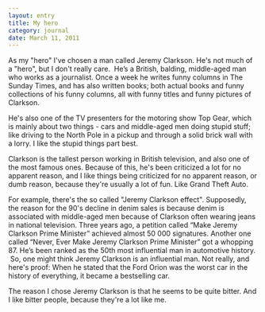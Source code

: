 ```yaml
---
layout: entry
title: My hero
category: journal
date: March 11, 2011
---
```

As my "hero" I've chosen a man called Jeremy Clarkson. He's not much of a "hero", but I don't really care.
 He’s a British, balding, middle-aged man who works as a journalist. Once a week he writes funny columns in The Sunday Times, and has also written books; both actual books and funny collections of his funny columns, all with funny titles and funny pictures of Clarkson.

He's also one of the TV presenters for the motoring show Top Gear, which is mainly about two things - cars and middle-aged men doing stupid stuff; like driving to the North Pole in a pickup and through a solid brick wall with a lorry. I like the stupid things part best.

Clarkson is the tallest person working in British television, and also one of the most famous ones. Because of this, he's been criticized a lot for no apparent reason, and I like things being criticized for no apparent reason, or dumb reason, because they're usually a lot of fun. Like Grand Theft Auto.

For example, there's the so called "Jeremy Clarkson effect". Supposedly, the reason for the 90's decline in denim sales is because denim is associated with middle-aged men because of Clarkson often wearing jeans in national television.
Three years ago, a petition called “Make Jeremy Clarkson Prime Minister” achieved almost 50 000 signatures. Another one called “Never, Ever Make Jeremy Clarkson Prime Minister” got a whopping 87. He’s been ranked as the 50th most influential man in automotive history.
 So, one might think Jeremy Clarkson is an influential man.  Not really, and here's proof: When he stated that the Ford Orion was the worst car in the history of everything, it became a bestselling car.

The reason I chose Jeremy Clarkson is that he seems to be quite bitter. And I like bitter people, because they're a lot like me.
